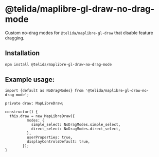 # @telida/maplibre-gl-draw-no-drag-mode

Custom no-drag modes for `@telida/maplibre-gl-draw` that disable feature dragging.

## Installation

```sh
npm install @telida/maplibre-gl-draw-no-drag-mode
```

## Example usage:
```
import {default as NoDragModes} from '@telida/maplibre-gl-draw-no-drag-mode';

private draw: MapLibreDraw;

constructor() {
  this.draw = new MapLibreDraw({
          modes: {
            simple_select: NoDragModes.simple_select,
            direct_select: NoDragModes.direct_select,
          },
          userProperties: true,
          displayControlsDefault: true,
        });
}
```
